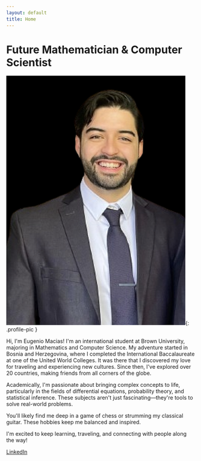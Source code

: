 ```yaml
---
layout: default
title: Home
---
```


# Future Mathematician & Computer Scientist

![Profile Picture](/assets/images/gportfolio_profile_picture.png){: .profile-pic }

<p class="animated-text">Hi, I'm Eugenio Macias! I'm an international student at Brown University, majoring in Mathematics and Computer Science. My adventure started in Bosnia and Herzegovina, where I completed the International Baccalaureate at one of the United World Colleges. It was there that I discovered my love for traveling and experiencing new cultures. Since then, I've explored over 20 countries, making friends from all corners of the globe.</p>

<p class="animated-text">Academically, I'm passionate about bringing complex concepts to life, particularly in the fields of differential equations, probability theory, and statistical inference. These subjects aren't just fascinating—they're tools to solve real-world problems.</p>

<p class="animated-text">You'll likely find me deep in a game of chess or strumming my classical guitar. These hobbies keep me balanced and inspired.</p>

<p class="animated-text">I'm excited to keep learning, traveling, and connecting with  people along the way!</p>

[LinkedIn](https://www.linkedin.com/in/eugenio-macias/)
